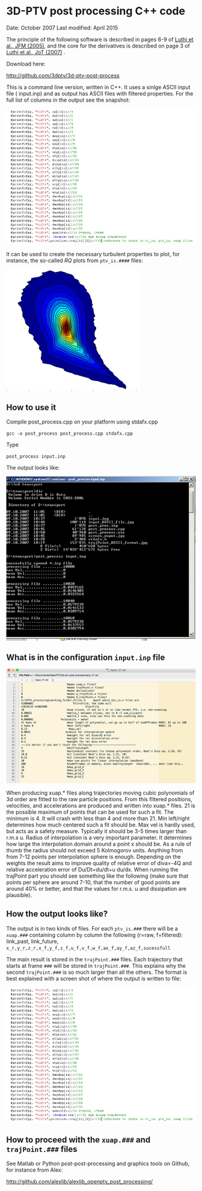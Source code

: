 # 3D-PTV post processing C++ code   

Date: October 2007
Last modified: April 2015

The principle of the following software is described in pages 6-9 of [Luthi et al., JFM (2005)](http://journals.cambridge.org/action/displayAbstract?fromPage=online&aid=291420&fileId=S0022112004003283), and the core for the derivatives is described on page 3 of [Luthi et al., JoT (2007)](http://www.tandfonline.com/doi/abs/10.1080/14685240701522927) .


Download here: 

http://github.com/3dptv/3d-ptv-post-process


This is a command line version, written in C++. It uses a sinlge ASCII input file ( input.inp) and as output has ASCII files with filtered properties. For the full list of columns in the output see the snapshot:

![snapshot of the output file](list_of_output_columns.jpg)

It can be used to create the necessary turbulent properties to plot, for instance, the so-called *RQ* plots from `ptv_is.####` files:

![RQ plot](RQ.jpg)


## How to use it

Compile post_process.cpp on your platform using stdafx.cpp

    gcc -o post_process post_process.cpp stdafx.cpp

Type

    post_process input.inp 

The output looks like:

![output snapshot](how_to_run_post_process.jpg)

## What is in the configuration `input.inp` file

![snapshot of the input file](snapshot_input_file.png)

When producing xuap.* files along trajectories moving cubic polynomials of 3d order are fitted to the raw particle positions. From this filtered positions, velocities, and accelerations are produced and written into xuap.* files. 21 is the possible maximum of points that can be used for such a fit. The minimum is 4. It will crash with less than 4 and more than 21.
Min left/right determines how much centered such a fit should be.
Max vel is hardly used, but acts as a safety measure. Typically it should be 3-5 times larger than r.m.s u.
Radius of interpolation is a very important parameter. It determines how large the interpolation domain around a point x should be. As a rule of thumb the radius should not exceed 5 Kolmogorov units. Anything from from 7-12 points per interpolation sphere is enough.
Depending on the weights the result aims to improve quality of relative error of diva=-4Q and relative acceleration error of Du/Dt=du/dt+u du/dx.
When running the trajPoint part you should see something like the following (make sure that points per sphere are around 7-10, that the number of good points are around 40% or better, and that the values for r.m.s. u and dissipation are plausible).

## How the output looks like? 

The output is in two kinds of files. For each `ptv_is.###` there will be a `xuap.###` containing column by column the following (r=raw, f=filtered):
link_past, link_future, ```x_r,y_r,z_r,x_f,y_f,z_f,u_f,v_f,w_f,ax_f,ay_f,az_f,sucessfull```


The main result is stored in the `trajPoint.###` files. Each trajectory that starts at frame `###` will be stored in `trajPoint.###`. This explains why the second `trajPoint.###` is so much larger than all the others. The format is best explained with a screen shot of where the output is written to file:

![snapshot of the output code](list_of_output_columns.jpg)

## How to proceed with the `xuap.###` and `trajPoint.###` files

See Matlab or Python post-post-processing and graphics tools on Github, for instance from Alex:

http://github.com/alexlib/alexlib_openptv_post_processing/

